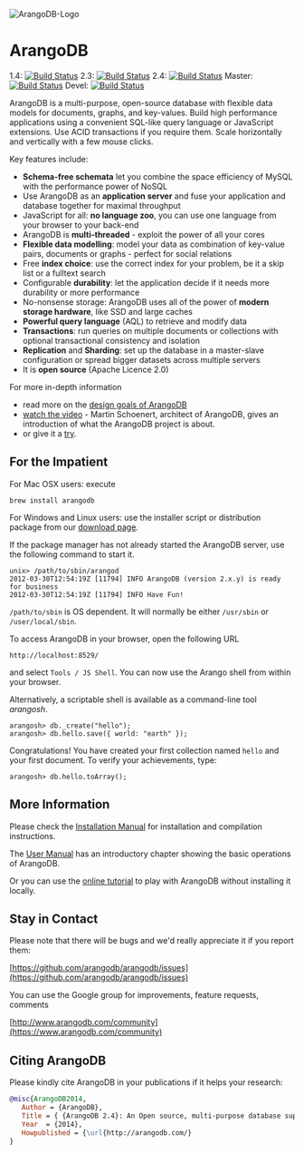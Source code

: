 ![ArangoDB-Logo](https://www.arangodb.com/wp-content/uploads/2012/10/logo_arangodb_transp.png)

ArangoDB
========

1.4: [![Build Status](https://secure.travis-ci.org/arangodb/arangodb.png?branch=1.4)](http://travis-ci.org/arangodb/arangodb)
2.3: [![Build Status](https://secure.travis-ci.org/arangodb/arangodb.png?branch=2.3)](http://travis-ci.org/arangodb/arangodb)
2.4: [![Build Status](https://secure.travis-ci.org/arangodb/arangodb.png?branch=2.4)](http://travis-ci.org/arangodb/arangodb)
Master: [![Build Status](https://secure.travis-ci.org/arangodb/arangodb.png?branch=master)](http://travis-ci.org/arangodb/arangodb)
Devel: [![Build Status](https://secure.travis-ci.org/arangodb/arangodb.png?branch=devel)](http://travis-ci.org/arangodb/arangodb)

ArangoDB is a multi-purpose, open-source database with flexible data models for documents, graphs, and key-values. Build high performance applications using a convenient SQL-like query language or JavaScript extensions. Use ACID transactions if you require them. Scale horizontally and vertically with a few mouse clicks.

Key features include:

* **Schema-free schemata** let you combine the space efficiency of MySQL with the performance power of NoSQL
* Use ArangoDB as an **application server** and fuse your application and database together for maximal throughput
* JavaScript for all: **no language zoo**, you can use one language from your browser to your back-end
* ArangoDB is **multi-threaded** - exploit the power of all your cores
* **Flexible data modelling**: model your data as combination of key-value pairs, documents or graphs - perfect for social relations
* Free **index choice**: use the correct index for your problem, be it a skip list or a fulltext search
* Configurable **durability**: let the application decide if it needs more durability or more performance
* No-nonsense storage: ArangoDB uses all of the power of **modern storage hardware**, like SSD and large caches
* **Powerful query language** (AQL) to retrieve and modify data 
* **Transactions**: run queries on multiple documents or collections with optional transactional consistency and isolation
* **Replication** and **Sharding**: set up the database in a master-slave configuration or spread bigger datasets across multiple servers
* It is **open source** (Apache Licence 2.0)

For more in-depth information

* read more on the [design goals of ArangoDB](http://www.arangodb.com/2012/03/07/avocadodbs-design-objectives)
* [watch the video](http://vimeo.com/36411892) - Martin Schoenert, architect of ArangoDB, gives an introduction of what the ArangoDB project is about.
* or give it a [try](http://www.arangodb.com/try).


For the Impatient
-----------------

For Mac OSX users: execute

    brew install arangodb

For Windows and Linux users: use the installer script or distribution package
from our [download page](http://www.arangodb.com/download).

If the package manager has not already started the ArangoDB server, use the 
following command to start it.

    unix> /path/to/sbin/arangod
    2012-03-30T12:54:19Z [11794] INFO ArangoDB (version 2.x.y) is ready for business
    2012-03-30T12:54:19Z [11794] INFO Have Fun!

`/path/to/sbin` is OS dependent. It will normally be either `/usr/sbin` or `/user/local/sbin`. 

To access ArangoDB in your browser, open the following URL

    http://localhost:8529/

and select `Tools / JS Shell`. You can now use the Arango shell from within your browser. 

Alternatively, a scriptable shell is available as a command-line tool _arangosh_.

    arangosh> db._create("hello");
    arangosh> db.hello.save({ world: "earth" });

Congratulations! You have created your first collection named `hello` and your first document. 
To verify your achievements, type:

    arangosh> db.hello.toArray();


More Information
----------------

Please check the
[Installation Manual](https://docs.arangodb.com/Installing/README.html)
for installation and compilation instructions.

The
[User Manual](https://docs.arangodb.com/FirstSteps/README.html)
has an introductory chapter showing the basic operations of ArangoDB.

Or you can use the 
[online tutorial](https://www.arangodb.com/tryitout)
to play with ArangoDB without installing it locally.


Stay in Contact
---------------

Please note that there will be bugs and we'd really appreciate it if
you report them:

[https://github.com/arangodb/arangodb/issues](https://github.com/arangodb/arangodb/issues)

You can use the Google group for improvements, feature requests, comments 

[http://www.arangodb.com/community](https://www.arangodb.com/community)


Citing ArangoDB
---------------
Please kindly cite ArangoDB in your publications if it helps your research:

```bibtex
@misc{ArangoDB2014,
   Author = {ArangoDB},
   Title = { {ArangoDB 2.4}: An Open source, multi-purpose database supporting flexible data models for documents, graphs, and key-values.},
   Year  = {2014},
   Howpublished = {\url{http://arangodb.com/}
}
```
